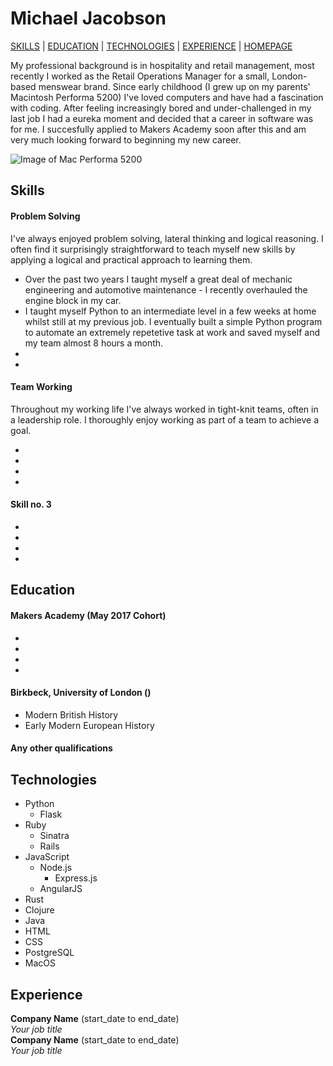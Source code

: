 # Michael Jacobson

[SKILLS](#skills) | [EDUCATION](#education) | [TECHNOLOGIES](#technologies) | [EXPERIENCE](#experience) | <a href="http://www.michaeljacobson.co.uk"/>HOMEPAGE</a>

My professional background is in hospitality and retail management, most recently I worked as the Retail Operations Manager for a small, London-based menswear brand. Since early childhood (I grew up on my parents' Macintosh Performa 5200) I've loved computers and have had a fascination with coding. After feeling increasingly bored and under-challenged in my last job I had a eureka moment and decided that a career in software was for me. I succesfully applied to Makers Academy soon after this and am very much looking forward to beginning my new career.

![Image of Mac Performa 5200](http://www.storiesofapple.net/wp-content/uploads/2014/10/perf5200.jpg)

## Skills

#### Problem Solving

I've always enjoyed problem solving, lateral thinking and logical reasoning. I often find it surprisingly straightforward to teach myself new skills by applying a logical and practical approach to learning them.

- Over the past two years I taught myself a great deal of mechanic engineering and automotive maintenance - I recently overhauled the engine block in my car.
- I taught myself Python to an intermediate level in a few weeks at home whilst still at my previous job. I eventually built a simple Python program to automate an extremely repetetive task at work and saved myself and my team almost 8 hours a month.
- 
-

#### Team Working

Throughout my working life I've always worked in tight-knit teams, often in a leadership role. I thoroughly enjoy working as part of a team to achieve a goal.

-
-
-
-

#### Skill no. 3

-
-
-
-

## Education

#### Makers Academy (May 2017 Cohort)

-
-
-
-

#### Birkbeck, University of London ()

- Modern British History
- Early Modern European History

#### Any other qualifications

## Technologies

- Python
  - Flask
- Ruby
  - Sinatra
  - Rails
- JavaScript
  - Node.js
    - Express.js
  - AngularJS
- Rust
- Clojure
- Java
- HTML
- CSS
- PostgreSQL
- MacOS

## Experience

**Company Name** (start_date to end_date)    
*Your job title*  
**Company Name** (start_date to end_date)   
*Your job title*  
